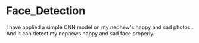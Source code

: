 # Face_Detection
I have applied a simple CNN model on my nephew's happy and sad photos . And It can detect my nephews happy and sad face properly.
